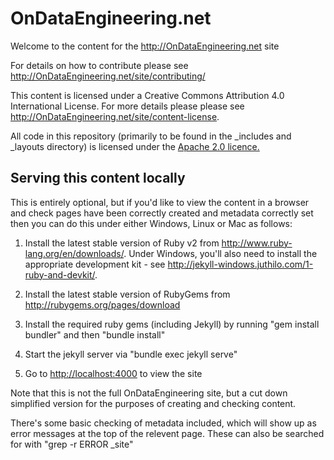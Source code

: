 # OnDataEngineering.net

Welcome to the content for the <http://OnDataEngineering.net> site

For details on how to contribute please see <http://OnDataEngineering.net/site/contributing/>

This content is licensed under a Creative Commons Attribution 4.0 International License. For more details please please see <http://OnDataEngineering.net/site/content-license>.

All code in this repository (primarily to be found in the _includes and _layouts directory) is licensed under the <a href="https://www.apache.org/licenses/LICENSE-2.0">Apache 2.0 licence.</a>

## Serving this content locally

This is entirely optional, but if you'd like to view the content in a browser and check pages have been correctly created and metadata correctly set then you can do this under either Windows, Linux or Mac as follows:

1. Install the latest stable version of Ruby v2 from <http://www.ruby-lang.org/en/downloads/>.  Under Windows, you'll also need to install the appropriate development kit - see <http://jekyll-windows.juthilo.com/1-ruby-and-devkit/>.

1. Install the latest stable version of RubyGems from <http://rubygems.org/pages/download>

1. Install the required ruby gems (including Jekyll) by running "gem install bundler" and then "bundle install"

1. Start the jekyll server via "bundle exec jekyll serve"

1. Go to <http://localhost:4000> to view the site

Note that this is not the full OnDataEngineering site, but a cut down simplified version for the purposes of creating and checking content.

There's some basic checking of metadata included, which will show up as error messages at the top of the relevent page.  These can also be searched for with "grep -r ERROR _site"